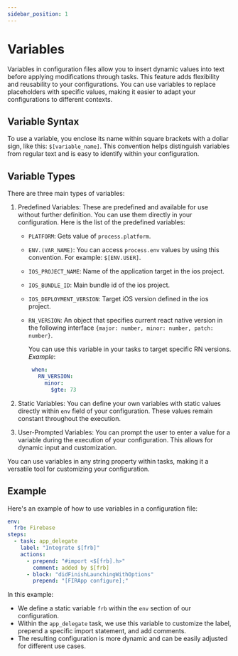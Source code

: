 ```yaml
---
sidebar_position: 1
---
```


# Variables

Variables in configuration files allow you to insert dynamic values into text before applying modifications through tasks. This feature adds flexibility and reusability to your configurations. You can use variables to replace placeholders with specific values, making it easier to adapt your configurations to different contexts.

## Variable Syntax

To use a variable, you enclose its name within square brackets with a dollar sign, like this: `$[variable_name]`. This convention helps distinguish variables from regular text and is easy to identify within your configuration.

## Variable Types

There are three main types of variables:

1.  Predefined Variables: These are predefined and available for use without further definition. You can use them directly in your configuration. Here is the list of the predefined variables:
    - `PLATFORM`: Gets value of `process.platform`.
    - `ENV.(VAR_NAME)`: You can access `process.env` values by using this convention. For example: `$[ENV.USER]`.
    - `IOS_PROJECT_NAME`: Name of the application target in the ios project.
    - `IOS_BUNDLE_ID`: Main bundle id of the ios project.
    - `IOS_DEPLOYMENT_VERSION`: Target iOS version defined in the ios project.
    - `RN_VERSION`: An object that specifies current react native version in the following interface `{major: number, minor: number, patch: number}`.
    
      You can use this variable in your tasks to target specific RN versions.
      _Example_:
      ```yaml
       when:
         RN_VERSION:
           minor:
             $gte: 73
       ```

2.  Static Variables: You can define your own variables with static values directly within `env` field of your configuration. These values remain constant throughout the execution.

3.  User-Prompted Variables: You can prompt the user to enter a value for a variable during the execution of your configuration. This allows for dynamic input and customization.

You can use variables in any string property within tasks, making it a versatile tool for customizing your configuration.

## Example

Here's an example of how to use variables in a configuration file:

```yaml
env:
  frb: Firebase
steps:
  - task: app_delegate
    label: "Integrate $[frb]"
    actions:
      - prepend: "#import <$[frb].h>"
        comment: added by $[frb]
      - block: "didFinishLaunchingWithOptions"
        prepend: "[FIRApp configure];"
```

In this example:

-   We define a static variable `frb` within the `env` section of our configuration.
-   Within the `app_delegate` task, we use this variable to customize the label, prepend a specific import statement, and add comments.
-   The resulting configuration is more dynamic and can be easily adjusted for different use cases.
